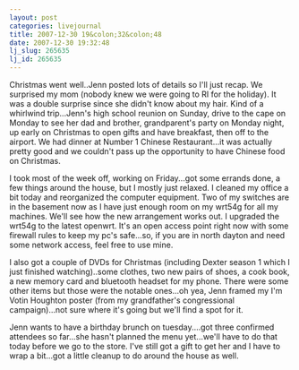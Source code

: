 ```yaml
---
layout: post
categories: livejournal
title: 2007-12-30 19&colon;32&colon;48
date: 2007-12-30 19:32:48
lj_slug: 265635
lj_id: 265635
---
```

Christmas went well..Jenn posted lots of details so I'll just recap. We surprised my mom (nobody knew we were going to RI for the holiday). It was a double surprise since she didn't know about my hair. Kind of a whirlwind trip...Jenn's high school reunion on Sunday, drive to the cape on Monday to see her dad and brother, grandparent's party on Monday night, up early on Christmas to open gifts and have breakfast, then off to the airport. We had dinner at Number 1 Chinese Restaurant...it was actually pretty good and we couldn't pass up the opportunity to have Chinese food on Christmas.  



I took most of the week off, working on Friday...got some errands done, a few things around the house, but I mostly just relaxed. I cleaned my office a bit today and reorganized the computer equipment. Two of my switches are in the basement now as I have just enough room on my wrt54g for all my machines. We'll see how the new arrangement works out. I upgraded the wrt54g to the latest openwrt. It's an open access point right now with some firewall rules to keep my pc's safe...so, if you are in north dayton and need some network access, feel free to use mine.  



I also got a couple of DVDs for Christmas (including Dexter season 1 which I just finished watching)..some clothes, two new pairs of shoes, a cook book, a new memory card and bluetooth headset for my phone. There were some other items but those were the notable ones...oh yea, Jenn framed my I'm Votin Houghton poster (from my grandfather's congressional campaign)...not sure where it's going but we'll find a spot for it.  



Jenn wants to have a birthday brunch on tuesday....got three confirmed attendees so far...she hasn't planned the menu yet...we'll have to do that today before we go to the store. I've still got a gift to get her and I have to wrap a bit...got a little cleanup to do around the house as well.
